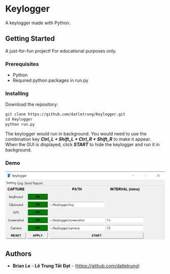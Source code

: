 # Keylogger
 A keylogger made with Python.   

## Getting Started

A just-for-fun project! For educational purposes only.  

### Prerequisites

-   Python  
-   Required python packages in run.py  

### Installing


Download the repository:  

```
git clone https://github.com/datletrung/Keylogger.git  
cd Keylogger  
python run.py
```

The keylogger would run in background. You would need to use the combination key **_Ctrl_L + Shift_L + Ctrl_R + Shift_R_** to make it appear.  
When the GUI is displayed, click **_START_** to hide the keylogger and run it in background.  

### Demo
![Demo](demo.png)

## Authors  

* **Brian Le** - **Lê Trung Tất Đạt** - (https://github.com/datletrung)  
